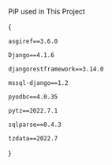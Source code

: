 PiP used in This Project

{

    asgiref==3.6.0

    Django==4.1.6

    djangorestframework==3.14.0

    mssql-django==1.2

    pyodbc==4.0.35

    pytz==2022.7.1

    sqlparse==0.4.3

    tzdata==2022.7

}
